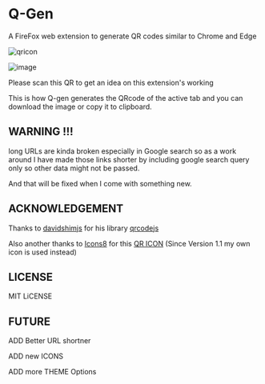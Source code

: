 # Q-Gen
A FireFox web extension to generate QR codes similar to Chrome and Edge 

![qricon](https://github.com/user-attachments/assets/487921d0-ddf8-4625-a018-c9c8a9b1235f)

![image](https://github.com/user-attachments/assets/a052aa34-7426-40a3-ad9f-9a8afdbb4c05)


Please scan this QR to get an idea on this extension's working

This is how Q-gen generates the QRcode of the active tab and you can download the image or copy it to clipboard.

## WARNING !!!

long URLs are kinda broken especially in Google search so as a work around I have made those links shorter by including google search query only so other data might not be passed.

And that will be fixed when I come with something new.

## ACKNOWLEDGEMENT 

Thanks to [davidshimjs](https://github.com/davidshimjs) for his library [qrcodejs](https://github.com/davidshimjs/qrcodejs)

Also another thanks to [Icons8](https://icons8.com) for this [QR ICON](https://icons8.com/icon/dYdn4BdPqxFx/qr-code) (Since Version 1.1 my own icon is used instead)




## LICENSE

MIT LiCENSE

## FUTURE 

ADD Better URL shortner 

ADD new ICONS 

ADD more THEME Options
